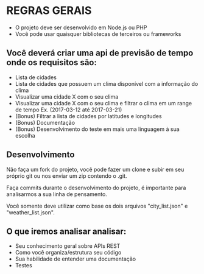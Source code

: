 # REGRAS GERAIS

- O projeto deve ser desenvolvido em Node.js ou PHP
- Você pode usar quaisquer bibliotecas de terceiros ou frameworks

## Você deverá criar uma api de previsão de tempo onde os requisitos são:
- Lista de cidades
- Lista de cidades que possuem um clima disponível com a informação do clima
- Visualizar uma cidade X com o seu clima
- Visualizar uma cidade X com o seu clima e filtrar o clima em um range de tempo Ex. (2017-03-12 até 2017-03-21)
- (Bonus) Filtrar a lista de cidades por latitudes e longitudes
- (Bonus) Documentação
- (Bonus) Desenvolvimento do teste em mais uma linguagem à sua escolha

## Desenvolvimento

Não faça um fork do projeto, você pode fazer um clone e subir em seu próprio git ou nos enviar um zip contendo o .git.

Faça commits durante o desenvolvimento do projeto, é importante para analisarmos a sua linha de pensamento.

Você somente deve utilizar como base os dois arquivos "city_list.json" e "weather_list.json".

## O que iremos analisar analisar:
- Seu conhecimento geral sobre APIs REST
- Como você organiza/estrutura seu código
- Sua habilidade de entender uma documentação
- Testes
